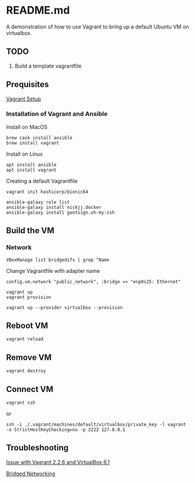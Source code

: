 # README.md
A demonstration of how to use Vagrant to bring up a default Ubuntu VM on virtualbox.  
## TODO
1. Build a template vagrantfile

## Prequisites
[Vagrant Setup](https://www.vagrantup.com/intro/getting-started/project_setup.html)

### Installation of Vagrant and Ansible
Install on MacOS
```
brew cask install ansible
brew install vagrant
```

Install on Linux
```
apt install ansible
apt install vagrant
```

Creating a default Vagrantfile
```
vagrant init hashicorp/bionic64
```

```
ansible-galaxy role list
ansible-galaxy install nickjj.docker
ansible-galaxy install gantsign.oh-my-zsh 
```

## Build the VM

### Network
```
VBoxManage list bridgedifs | grep ^Name
```

Change Vagrantfile with adapter name
```
config.vm.network "public_network", :bridge => "enp0s25: Ethernet"
```

```
vagrant up
vagrant provision
```

```
vagrant up --provider virtualbox --provision
```

## Reboot VM
```
vagrant reload
```

## Remove VM
```
vagrant destroy
```
## Connect VM 
```
vagrant ssh
```

or

```
ssh -i ./.vagrant/machines/default/virtualbox/private_key -l vagrant  -o StrictHostKeyChecking=no -p 2222 127.0.0.1
```

## Troubleshooting

[Issue with Vagrant 2.2.6 and VirtualBox 6.1](https://github.com/oracle/vagrant-boxes/issues/178)

[Bridged Networking](https://github.com/daftlabs/creed/wiki/Set-up-Vagrant-network-bridge)

